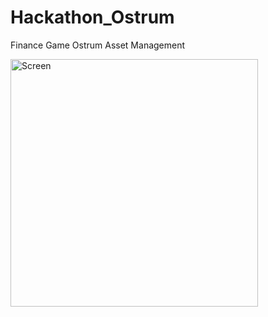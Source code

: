 # Hackathon_Ostrum
Finance Game Ostrum Asset Management

<img width="396" alt="Screen" src="https://user-images.githubusercontent.com/55435176/196641698-313179ca-c96b-4732-a4ea-7d09722f78b5.PNG">
